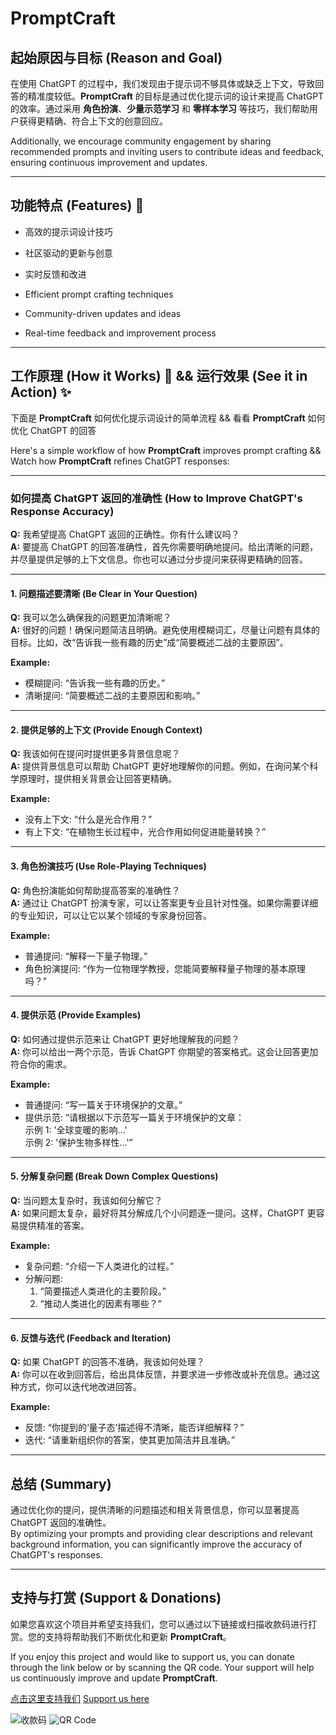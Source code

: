 # PromptCraft

## 起始原因与目标 (Reason and Goal)
在使用 ChatGPT 的过程中，我们发现由于提示词不够具体或缺乏上下文，导致回答的精准度较低。**PromptCraft** 的目标是通过优化提示词的设计来提高 ChatGPT 的效率。通过采用 **角色扮演**、**少量示范学习** 和 **零样本学习** 等技巧，我们帮助用户获得更精确、符合上下文的创意回应。

Additionally, we encourage community engagement by sharing recommended prompts and inviting users to contribute ideas and feedback, ensuring continuous improvement and updates.

---

## 功能特点 (Features) 🚀
- 高效的提示词设计技巧
- 社区驱动的更新与创意
- 实时反馈和改进

- Efficient prompt crafting techniques
- Community-driven updates and ideas
- Real-time feedback and improvement process

---

## 工作原理 (How it Works) 🎯 && 运行效果 (See it in Action) ✨
下面是 **PromptCraft** 如何优化提示词设计的简单流程   &&   看看 **PromptCraft** 如何优化 ChatGPT 的回答

Here's a simple workflow of how **PromptCraft** improves prompt crafting   &&  Watch how **PromptCraft** refines ChatGPT responses:

---

### 如何提高 ChatGPT 返回的准确性 (How to Improve ChatGPT's Response Accuracy)

**Q:** 我希望提高 ChatGPT 返回的正确性。你有什么建议吗？  
**A:** 要提高 ChatGPT 的回答准确性，首先你需要明确地提问。给出清晰的问题，并尽量提供足够的上下文信息。你也可以通过分步提问来获得更精确的回答。

---

#### 1. 问题描述要清晰 (Be Clear in Your Question)

**Q:** 我可以怎么确保我的问题更加清晰呢？  
**A:** 很好的问题！确保问题简洁且明确。避免使用模糊词汇，尽量让问题有具体的目标。比如，改“告诉我一些有趣的历史”成“简要概述二战的主要原因”。

**Example:**  
- 模糊提问: “告诉我一些有趣的历史。”  
- 清晰提问: “简要概述二战的主要原因和影响。”

---

#### 2. 提供足够的上下文 (Provide Enough Context)

**Q:** 我该如何在提问时提供更多背景信息呢？  
**A:** 提供背景信息可以帮助 ChatGPT 更好地理解你的问题。例如，在询问某个科学原理时，提供相关背景会让回答更精确。

**Example:**  
- 没有上下文: “什么是光合作用？”  
- 有上下文: “在植物生长过程中，光合作用如何促进能量转换？”

---

#### 3. 角色扮演技巧 (Use Role-Playing Techniques)

**Q:** 角色扮演能如何帮助提高答案的准确性？  
**A:** 通过让 ChatGPT 扮演专家，可以让答案更专业且针对性强。如果你需要详细的专业知识，可以让它以某个领域的专家身份回答。

**Example:**  
- 普通提问: “解释一下量子物理。”  
- 角色扮演提问: “作为一位物理学教授，您能简要解释量子物理的基本原理吗？”

---

#### 4. 提供示范 (Provide Examples)

**Q:** 如何通过提供示范来让 ChatGPT 更好地理解我的问题？  
**A:** 你可以给出一两个示范，告诉 ChatGPT 你期望的答案格式。这会让回答更加符合你的需求。

**Example:**  
- 普通提问: “写一篇关于环境保护的文章。”  
- 提供示范: “请根据以下示范写一篇关于环境保护的文章：  
  示例 1: '全球变暖的影响…'  
  示例 2: '保护生物多样性…'”

---

#### 5. 分解复杂问题 (Break Down Complex Questions)

**Q:** 当问题太复杂时，我该如何分解它？  
**A:** 如果问题太复杂，最好将其分解成几个小问题逐一提问。这样，ChatGPT 更容易提供精准的答案。

**Example:**  
- 复杂问题: “介绍一下人类进化的过程。”  
- 分解问题:  
  1. “简要描述人类进化的主要阶段。”  
  2. “推动人类进化的因素有哪些？”

---

#### 6. 反馈与迭代 (Feedback and Iteration)

**Q:** 如果 ChatGPT 的回答不准确，我该如何处理？  
**A:** 你可以在收到回答后，给出具体反馈，并要求进一步修改或补充信息。通过这种方式，你可以迭代地改进回答。

**Example:**  
- 反馈: “你提到的‘量子态’描述得不清晰，能否详细解释？”  
- 迭代: “请重新组织你的答案，使其更加简洁并且准确。”

---

## 总结 (Summary)

通过优化你的提问，提供清晰的问题描述和相关背景信息，你可以显著提高 ChatGPT 返回的准确性。  
By optimizing your prompts and providing clear descriptions and relevant background information, you can significantly improve the accuracy of ChatGPT's responses.

---



## 支持与打赏 (Support & Donations)

如果您喜欢这个项目并希望支持我们，您可以通过以下链接或扫描收款码进行打赏。您的支持将帮助我们不断优化和更新 **PromptCraft**。

If you enjoy this project and would like to support us, you can donate through the link below or by scanning the QR code. Your support will help us continuously improve and update **PromptCraft**.

[点击这里支持我们](#)  <!-- 打赏链接 -->
[Support us here](#)  <!-- Donation link in English -->

![收款码](https://path_to_your_image.png)  <!-- 收款码图片，替换为您的图片链接 -->
![QR Code](https://path_to_your_image.png)  <!-- QR Code image -->
